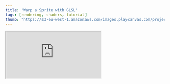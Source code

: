 ```yaml
---
title: 'Warp a Sprite with GLSL'
tags: [rendering, shaders, tutorial]
thumb: "https://s3-eu-west-1.amazonaws.com/images.playcanvas.com/projects/12/426038/2C7C85-image-75.jpg"
---
```


<div className="iframe-container">
    <iframe src="https://playcanv.as/p/3NdgiVsp/" title="Warp a Sprite with GLSL" allow="camera; microphone; xr-spatial-tracking; fullscreen" allowfullscreen></iframe>
</div>
